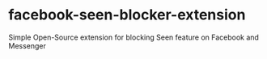 # facebook-seen-blocker-extension
Simple Open-Source extension for blocking Seen feature on Facebook and Messenger
